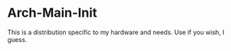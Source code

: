 # Arch-Main-Init
This is a distribution specific to my hardware and needs. Use if you wish, I guess.
